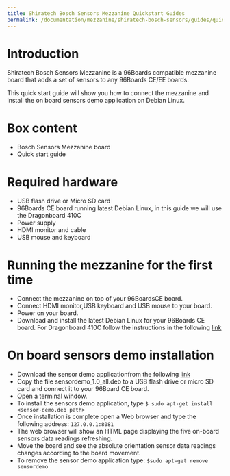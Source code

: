 ```yaml
---
title: Shiratech Bosch Sensors Mezzanine Quickstart Guides
permalink: /documentation/mezzanine/shiratech-bosch-sensors/guides/quickstart/
---
```

# Introduction

Shiratech Bosch Sensors Mezzanine is a 96Boards compatible mezzanine board that adds a set of sensors to any 96Boards CE/EE boards.

This quick start guide will show you how to connect the mezzanine and install the on board sensors demo application on Debian Linux.

# Box content
- Bosch Sensors Mezzanine board
- Quick start guide

# Required hardware
- USB flash drive or Micro SD card
- 96Boards CE board running latest Debian Linux, in this guide we will use the Dragonboard 410C
- Power supply
- HDMI monitor and cable
- USB mouse and keyboard

# Running the mezzanine for the first time
- Connect the mezzanine on top of your 96BoardsCE board.
- Connect HDMI monitor,USB keyboard and USB mouse to your board.
- Power on your board.
- Download and install the latest Debian Linux for your 96Boards CE board.
For Dragonboard 410C follow the instructions in the following [link](/documentation/consumer/dragonboard410c/downloads/debian/)

# On board sensors demo installation
- Download the sensor demo applicationfrom the following [link](http://www.shiratech-solutions.com/resources/)
- Copy the file sensordemo_1.0_all.deb to a USB flash drive or micro SD card and connect it to your 96Board CE board.
- Open a terminal window.
- To install the sensors demo application, type ```$ sudo apt-get install <sensor-demo.deb path>```
- Once installation is complete open a Web browser and type the following address: ```127.0.0.1:8081```
- The web browser will show an HTML page displaying the five on-board sensors data readings refreshing.
- Move the board and see the absolute orientation sensor data readings changes according to the board movement.
- To remove the sensor demo application type: ```$sudo apt-get remove sensordemo```
